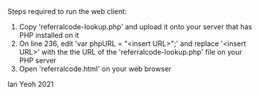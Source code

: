 Steps required to run the web client:
1. Copy 'referralcode-lookup.php' and upload it onto your server that has PHP installed on it
2. On line 236, edit 'var phpURL = "\<insert URL\>";' and replace '\<insert URL\>' with the the URL of the 'referralcode-lookup.php' file on your PHP server
3. Open 'referralcode.html' on your web browser
  
  
Ian Yeoh 2021
